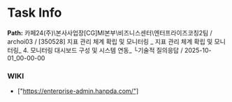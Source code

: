 # Task Info

**Path:** 카페24(주)\본사사업장\[CG]MI본부\비즈니스센터\엔터프라이즈코칭2팀 / archoi03 / [350528] 지표 관리 체계 확립 및 모니터링 _ 지표 관리 체계 확립 및 모니터링_ 4. 모니터링 대시보드 구성 및 시스템 연동_ └기술적 질의응답 / 2025-10-01_00-00-00

### WIKI
- ["https://enterprise-admin.hanpda.com/"]

